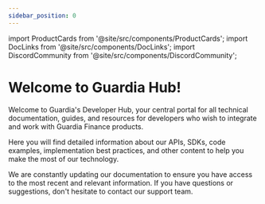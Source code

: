 ```yaml
---
sidebar_position: 0
---
```


import ProductCards from '@site/src/components/ProductCards';
import DocLinks from '@site/src/components/DocLinks';
import DiscordCommunity from '@site/src/components/DiscordCommunity';

# Welcome to Guardia Hub!

Welcome to Guardia's Developer Hub, your central portal for all technical documentation, guides, and resources for developers who wish to integrate and work with Guardia Finance products.

Here you will find detailed information about our APIs, SDKs, code examples, implementation best practices, and other content to help you make the most of our technology.

We are constantly updating our documentation to ensure you have access to the most recent and relevant information. If you have questions or suggestions, don't hesitate to contact our support team.

<DiscordCommunity />
